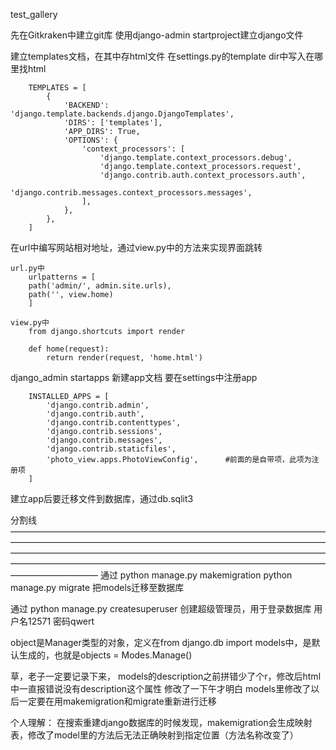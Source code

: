 test_gallery

先在Gitkraken中建立git库
使用django-admin startproject建立django文件

建立templates文档，在其中存html文件
    在settings.py的template dir中写入在哪里找html

        TEMPLATES = [
            {
                'BACKEND': 'django.template.backends.django.DjangoTemplates',
                'DIRS': ['templates'],
                'APP_DIRS': True,
                'OPTIONS': {
                    'context_processors': [
                        'django.template.context_processors.debug',
                        'django.template.context_processors.request',
                        'django.contrib.auth.context_processors.auth',
                        'django.contrib.messages.context_processors.messages',
                    ],
                },
            },
        ]



在url中编写网站相对地址，通过view.py中的方法来实现界面跳转

    url.py中
        urlpatterns = [
        path('admin/', admin.site.urls),
        path('', view.home)
        ]

    view.py中
        from django.shortcuts import render

        def home(request):
            return render(request, 'home.html')

django_admin startapps 新建app文档
    要在settings中注册app

        INSTALLED_APPS = [
            'django.contrib.admin',
            'django.contrib.auth',
            'django.contrib.contenttypes',
            'django.contrib.sessions',
            'django.contrib.messages',
            'django.contrib.staticfiles',
            'photo_view.apps.PhotoViewConfig',      #前面的是自带项，此项为注册项
        ]

建立app后要迁移文件到数据库，通过db.sqlit3


分割线——————————————————————————————————————————————————————————————————————————————————————————————————————————————————————————————————————————————————————————
通过 
    python manage.py makemigration 
    python manage.py migrate
    把models迁移至数据库


通过 python manage.py createsuperuser 创建超级管理员，用于登录数据库
    用户名12571
    密码qwert



object是Manager类型的对象，定义在from django.db import models中，是默认生成的，也就是objects = Modes.Manage()


草，老子一定要记录下来，
models的description之前拼错少了个r，修改后html中一直报错说没有description这个属性
修改了一下午才明白
models里修改了以后一定要在用makemigration和migrate重新进行迁移

个人理解：  在搜索重建django数据库的时候发现，makemigration会生成映射表，修改了model里的方法后无法正确映射到指定位置（方法名称改变了）